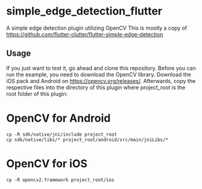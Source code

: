 # simple_edge_detection_flutter

A simple edge detection plugin utilizing OpenCV
This is mostly a copy of https://github.com/flutter-clutter/flutter-simple-edge-detection


## Usage
If you just want to test it, go ahead and clone this repository. Before you can run the example, you need to download the OpenCV library. Download the iOS pack and Android on https://opencv.org/releases/. Afterwards, copy the respective files into the directory of this plugin where project_root is the root folder of this plugin:

# OpenCV for Android
```
cp -R sdk/native/jni/include project_root
cp sdk/native/libs/* project_root/android/src/main/jniLibs/*
```
# OpenCV for iOS
```
cp -R opencv2.framework project_root/ios
```
